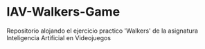 # IAV-Walkers-Game
Repositorio alojando el ejercicio practico 'Walkers' de la asignatura Inteligencia Artificial en Videojuegos
